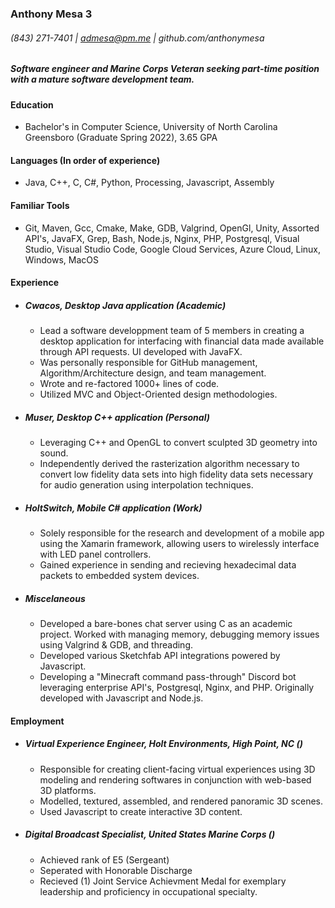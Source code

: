### Anthony Mesa 3
###### (843) 271-7401 | admesa@pm.me | github.com/anthonymesa
##### Software engineer and Marine Corps Veteran seeking part-time position with a mature software development team.

#### Education  
- Bachelor's in Computer Science, University of North Carolina Greensboro (Graduate Spring 2022), 3.65 GPA

#### Languages (In order of experience)  
- Java, C++, C, C#, Python, Processing, Javascript, Assembly

#### Familiar Tools  
- Git, Maven, Gcc, Cmake, Make, GDB, Valgrind, OpenGl, Unity, Assorted API's, JavaFX, Grep, Bash, Node.js, Nginx, PHP, Postgresql, Visual Studio, Visual Studio Code, Google Cloud Services, Azure Cloud, Linux, Windows, MacOS

#### Experience
- ##### Cwacos, Desktop Java application (Academic)
  - Lead a software developpment team of 5 members in creating a desktop application for interfacing with financial data made available through API requests. UI developed with JavaFX.
  - Was personally responsible for GitHub management, Algorithm/Architecture design, and team management.
  - Wrote and re-factored 1000+ lines of code.
  - Utilized MVC and Object-Oriented design methodologies.

- ##### Muser, Desktop C++ application (Personal)
  - Leveraging C++ and OpenGL to convert sculpted 3D geometry into sound.
  - Independently derived the rasterization algorithm necessary to convert low fidelity data sets into high fidelity data sets necessary for audio generation using interpolation techniques.

- ##### HoltSwitch, Mobile C# application (Work)
  - Solely responsible for the research and development of a mobile app using the Xamarin framework, allowing users to wirelessly interface with LED panel controllers.
  - Gained experience in sending and recieving hexadecimal data packets to embedded system devices.

- ##### Miscelaneous
  - Developed a bare-bones chat server using C as an academic project. Worked with managing memory, debugging memory issues using Valgrind & GDB, and threading. 
  - Developed various Sketchfab API integrations powered by Javascript.
  - Developing a "Minecraft command pass-through" Discord bot leveraging enterprise API's, Postgresql, Nginx, and PHP. Originally developed with Javascript and Node.js.

#### Employment
- ##### Virtual Experience Engineer, Holt Environments, High Point, NC ()
  - Responsible for creating client-facing virtual experiences using 3D modeling and rendering softwares in conjunction with web-based 3D platforms.
  - Modelled, textured, assembled, and rendered panoramic 3D scenes.
  - Used Javascript to create interactive 3D content.

- ##### Digital Broadcast Specialist, United States Marine Corps ()
  - Achieved rank of E5 (Sergeant)
  - Seperated with Honorable Discharge
  - Recieved (1) Joint Service Achievment Medal for exemplary leadership and proficiency in occupational specialty.
